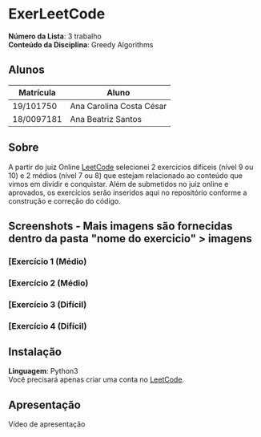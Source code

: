 # ExerLeetCode

**Número da Lista**: 3 trabalho<br>
**Conteúdo da Disciplina**: Greedy Algorithms<br>

## Alunos
|Matrícula | Aluno |
| -- | -- |
| 19/101750   |  Ana Carolina Costa César |
| 18/0097181   |  Ana Beatriz Santos      |


## Sobre 
A partir do juiz Online [LeetCode](https://leetcode.com/) selecionei 2 exercícios difíceis (nível 9 ou 10) e 2 médios (nível 7 ou 8) que estejam relacionado ao conteúdo que vimos em dividir e conquistar. Além de submetidos no juiz online e aprovados, os exercícios serão inseridos aqui no repositório conforme a construção e correção do código.

## Screenshots - Mais imagens são fornecidas dentro da pasta "nome do exercicio" > imagens

### [Exercício 1 (Médio) 

### [Exercício 2 (Médio) 

### [Exercício 3 (Difícil)

### [Exercício 4 (Difícil)

## Instalação 
**Linguagem**: Python3<br>
Você precisará apenas criar uma conta no [LeetCode](https://leetcode.com/).

## Apresentação
Vídeo de apresentação
